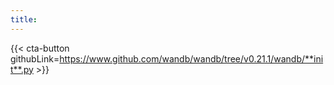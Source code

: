```yaml
---
title:
---
```


<!-- Insert buttons and diff -->


{{< cta-button githubLink=https://www.github.com/wandb/wandb/tree/v0.21.1/wandb/**init**.py >}}

